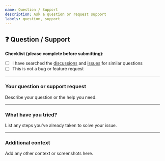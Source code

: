```yaml
---
name: Question / Support
description: Ask a question or request support
labels: question, support
---
```


## ❓ Question / Support

**Checklist (please complete before submitting):**
- [ ] I have searched the [discussions](https://github.com/Rohit-Dnath/LOL-URL/discussions) and [issues](https://github.com/Rohit-Dnath/LOL-URL/issues) for similar questions
- [ ] This is not a bug or feature request

---

### Your question or support request
Describe your question or the help you need.

---

### What have you tried?
List any steps you've already taken to solve your issue.

---

### Additional context
Add any other context or screenshots here.
